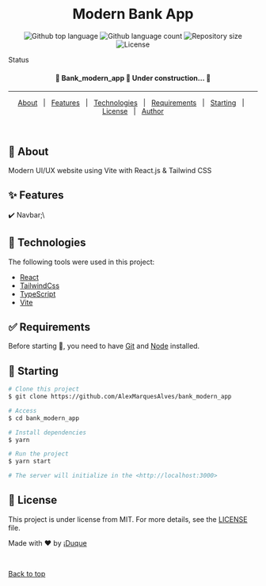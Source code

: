 <div align="center" id="top">
  <!-- <img src="./.github/app.gif" alt="Bank_modern_app" /> -->

&#xa0;

  <!-- <a href="https://bank_modern_app.netlify.app">Demo</a> -->
</div>

<h1 align="center">Modern Bank App</h1>

<p align="center">
  <img alt="Github top language" src="https://img.shields.io/github/languages/top/AlexMarquesAlves/bank_modern_app?color=56BEB8">

  <img alt="Github language count" src="https://img.shields.io/github/languages/count/AlexMarquesAlves/bank_modern_app?color=56BEB8">

  <img alt="Repository size" src="https://img.shields.io/github/repo-size/AlexMarquesAlves/bank_modern_app?color=56BEB8">

  <img alt="License" src="https://img.shields.io/github/license/AlexMarquesAlves/bank_modern_app?color=56BEB8">

  <!-- <img alt="Github issues" src="https://img.shields.io/github/issues/AlexMarquesAlves/bank_modern_app?color=56BEB8" /> -->

  <!-- <img alt="Github forks" src="https://img.shields.io/github/forks/AlexMarquesAlves/bank_modern_app?color=56BEB8" /> -->

  <!-- <img alt="Github stars" src="https://img.shields.io/github/stars/AlexMarquesAlves/bank_modern_app?color=56BEB8" /> -->
</p>

Status

<h4 align="center">
	🚧  Bank_modern_app 🚀 Under construction...  🚧
</h4>

<hr>

<p align="center">
  <a href="#dart-about">About</a> &#xa0; | &#xa0;
  <a href="#sparkles-features">Features</a> &#xa0; | &#xa0;
  <a href="#rocket-technologies">Technologies</a> &#xa0; | &#xa0;
  <a href="#white_check_mark-requirements">Requirements</a> &#xa0; | &#xa0;
  <a href="#checkered_flag-starting">Starting</a> &#xa0; | &#xa0;
  <a href="#memo-license">License</a> &#xa0; | &#xa0;
  <a href="https://github.com/AlexMarquesAlves" target="_blank">Author</a>
</p>

<br>

## :dart: About

Modern UI/UX website using Vite with React.js & Tailwind CSS

## :sparkles: Features

:heavy_check_mark: Navbar;\

<!-- :heavy_check_mark: Feature 2;\
:heavy_check_mark: Feature 3; -->

## :rocket: Technologies

The following tools were used in this project:

- [React](https://pt-br.reactjs.org/)
- [TailwindCss](https://tailwindcss.com/)
- [TypeScript](https://www.typescriptlang.org/)
- [Vite](https://vitejs.dev/)

## :white_check_mark: Requirements

Before starting :checkered_flag:, you need to have [Git](https://git-scm.com) and [Node](https://nodejs.org/es/) installed.

## :checkered_flag: Starting

```bash
# Clone this project
$ git clone https://github.com/AlexMarquesAlves/bank_modern_app

# Access
$ cd bank_modern_app

# Install dependencies
$ yarn

# Run the project
$ yarn start

# The server will initialize in the <http://localhost:3000>
```

## :memo: License

This project is under license from MIT. For more details, see the [LICENSE](LICENSE.md) file.

Made with :heart: by <a href="https://github.com/AlexMarquesAlves" target="_blank">¡Duque</a>

&#xa0;

<a href="#top">Back to top</a>
